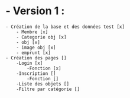 # - Version 1 : 
    - Création de la base et des données test [x]
        - Membre [x]
        - Categorie obj [x]
        - obj [x]
        - image obj [x] 
        - emprunt [x] 
    - Création des pages []
        -Login [x]
            -Fonction [x]
        -Inscription []
            -Fonction []
        -Liste des objets []
        -Filtre par catégorie []